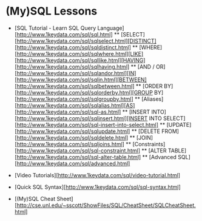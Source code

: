 (My)SQL Lessons
====

* [SQL Tutorial - Learn SQL Query Language][http://www.1keydata.com/sql/sql.html]
** [SELECT][http://www.1keydata.com/sql/sqlselect.html][DISTINCT][http://www.1keydata.com/sql/sqldistinct.html]
** [WHERE][http://www.1keydata.com/sql/sqlwhere.html][LIKE][http://www.1keydata.com/sql/sqllike.html][HAVING][http://www.1keydata.com/sql/sqlhaving.html]
** [AND / OR][http://www.1keydata.com/sql/sqlandor.html][IN][http://www.1keydata.com/sql/sqlin.html][BETWEEN][http://www.1keydata.com/sql/sqlbetween.html]
** [ORDER BY][http://www.1keydata.com/sql/sqlorderby.html][GROUP BY][http://www.1keydata.com/sql/sqlgroupby.html]
** [Aliases][http://www.1keydata.com/sql/sqlalias.html][AS][http://www.1keydata.com/sql/sql-as.html]
** [INSERT INTO][http://www.1keydata.com/sql/sqlinsert.html][INSERT INTO SELECT][http://www.1keydata.com/sql/sql-insert-into-select.html]
** [UPDATE][http://www.1keydata.com/sql/sqlupdate.html]
** [DELETE FROM][http://www.1keydata.com/sql/sqldelete.html]
** [JOIN][http://www.1keydata.com/sql/sqljoins.html]
** [Constraints][http://www.1keydata.com/sql/sql-constraint.html]
** [ALTER TABLE][http://www.1keydata.com/sql/sql-alter-table.html]
** [Advanced SQL][http://www.1keydata.com/sql/advanced.html]

* [Video Tutorials][http://www.1keydata.com/sql/video-tutorial.html]
* [Quick SQL Syntax][http://www.1keydata.com/sql/sql-syntax.html]
* [(My)SQL Cheat Sheet][http://cse.unl.edu/~sscott/ShowFiles/SQL/CheatSheet/SQLCheatSheet.html]
